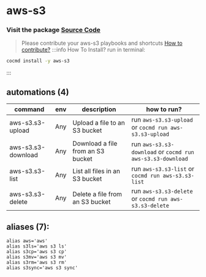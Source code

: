 # aws-s3
### Visit the package [ Source Code ](https://github.com/cocmd/hub/tree/master/packages/aws-s3)
> Please contribute your aws-s3 playbooks and shortcuts
> [How to contribute?](https://github.com/cocmd/hub/blob/master/CONTRIBUTING.md)
:::info How To Install?
run in terminal:
```bash
cocmd install -y aws-s3
```
:::
## automations (4)
| command | env | description | how to run? |
| --- | --- | --- | --- |
| aws-s3.s3-upload | Any | Upload a file to an S3 bucket | run `aws-s3.s3-upload` or `cocmd run aws-s3.s3-upload` |
| aws-s3.s3-download | Any | Download a file from an S3 bucket | run `aws-s3.s3-download` or `cocmd run aws-s3.s3-download` |
| aws-s3.s3-list | Any | List all files in an S3 bucket | run `aws-s3.s3-list` or `cocmd run aws-s3.s3-list` |
| aws-s3.s3-delete | Any | Delete a file from an S3 bucket | run `aws-s3.s3-delete` or `cocmd run aws-s3.s3-delete` |

## aliases (7):
```
alias aws='aws'
alias s3ls='aws s3 ls'
alias s3cp='aws s3 cp'
alias s3mv='aws s3 mv'
alias s3rm='aws s3 rm'
alias s3sync='aws s3 sync'

```

